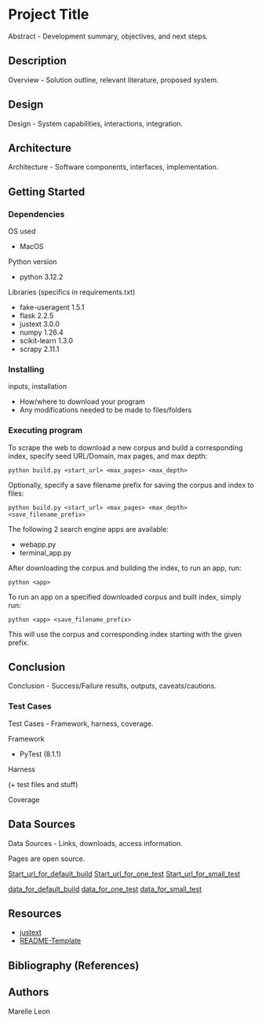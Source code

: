 # Project Title

Abstract - Development summary, objectives, and next steps.


## Description

Overview - Solution outline, relevant literature, proposed system.


## Design

Design - System capabilities, interactions, integration.




## Architecture
 
Architecture - Software components, interfaces, implementation.





## Getting Started

### Dependencies

OS used

* MacOS

Python version

* python                    3.12.2

Libraries (specifics in requirements.txt)

* fake-useragent            1.5.1
* flask                     2.2.5
* justext                   3.0.0
* numpy                     1.26.4
* scikit-learn              1.3.0
* scrapy                    2.11.1

### Installing

inputs, installation

* How/where to download your program
* Any modifications needed to be made to files/folders




### Executing program

To scrape the web to download a new corpus and build a corresponding index, specify
seed URL/Domain, max pages, and max depth:
```
python build.py <start_url> <max_pages> <max_depth>
```

Optionally, specify a save filename prefix for saving the corpus and index to files:
```
python build.py <start_url> <max_pages> <max_depth> <save_filename_prefix>
```

The following 2 search engine apps are available:
* webapp.py
* terminal_app.py

After downloading the corpus and building the index, to run an app, run:
```
python <app>
```

To run an app on a specified downloaded corpus and built index, simply run:
```
python <app> <save_filename_prefix>
```
This will use the corpus and corresponding index starting with the given prefix.


## Conclusion

Conclusion - Success/Failure results, outputs, caveats/cautions.




### Test Cases

Test Cases - Framework, harness, coverage.

Framework

* PyTest (8.1.1)

Harness



(+ test files and stuff)


Coverage 




## Data Sources

Data Sources - Links, downloads, access information. 

Pages are open source.

[Start_url_for_default_build]()
[Start_url_for_one_test]()
[Start_url_for_small_test]()

[data_for_default_build]()
[data_for_one_test]()
[data_for_small_test](corpus/small_test_items.json)

## Resources

* [justext](https://github.com/miso-belica/jusText)
* [README-Template](https://gist.github.com/DomPizzie/7a5ff55ffa9081f2de27c315f5018afc)



## Bibliography (References)



## Authors

Marelle Leon